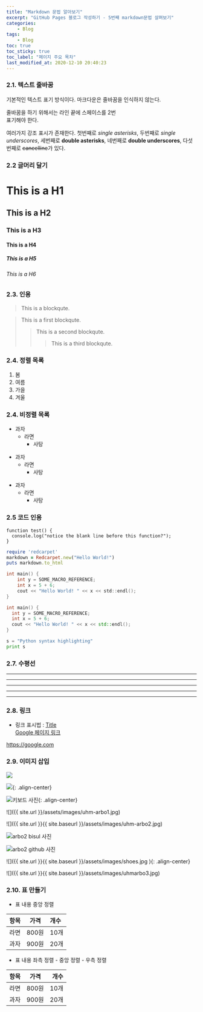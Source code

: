 ```yaml
---
title: "Markdown 문법 알아보기"
excerpt: "GitHub Pages 블로그 작성하기 - 5번째 markdown문법 살펴보기"
categories:
    - Blog
tags:
    - Blog
toc: true
toc_sticky: true
toc_label: "페이지 주요 목차"
last_modified_at: 2020-12-10 20:40:23
---
```


### 2.1. 텍스트 줄바꿈  
  
기본적인 텍스트 표기 방식이다.
마크다운은 줄바꿈을 인식하지 않는다.

줄바꿈을 하기 위해서는 라인 끝에 스페이스를 2번  
표기해야 한다.

여러가지 강조 표시가 존재한다. 첫번째로 *single asterisks*,
두번째로 _single underscores_, 세번째로 **double asterisks**,
네번째로 __double underscores__, 다섯번째로 ~~cancelline~~가 있다.


### 2.2 글머리 달기  

# This is a H1

## This is a H2

### This is a H3

#### This is a H4

##### This is a H5

###### This is a H6  
  
  
### 2.3. 인용  
  
> This is a blockqute.  
  


> This is a first blockqute.
>> This is a second blockqute.
>>> This is a third blockqute.  
  

### 2.4. 정렬 목록  
  

1. 봄
2. 여름
3. 가을
4. 겨울  
  
### 2.4. 비정렬 목록  
  

* 과자  
  * 라면  
    * 사탕  


+ 과자
  + 라면
    + 사탕  


- 과자  
  - 라면  
    - 사탕  


### 2.5 코드 인용  
  
```
function test() {
  console.log("notice the blank line before this function?");
}
```

```ruby
require 'redcarpet'  
markdown = Redcarpet.new("Hello World!")  
puts markdown.to_html
```  
  
```c
int main() {
    int y = SOME_MACRO_REFERENCE;
    int x = 5 + 6;
    cout << "Hello World! " << x << std::endl();  
}
```  
  
  
```cpp  
int main() {
  int y = SOME_MACRO_REFERENCE;
  int x = 5 + 6;
  cout << "Hello World! " << x << std::endl();
}
```  
  

```python
s = "Python syntax highlighting"
print s
```  
  

### 2.7. 수평선  
  

* * *  
***  
*****  
- - -  
---------------------------------------   
  

### 2.8. 링크  


- 링크 표시법 : [Title](link)  
[Google 페이지 링크](https://google.com)  
  

<https://google.com>  
  


### 2.9. 이미지 삽입  
  

![](https://devinlife.com/assets/images/bio-photo-keyboard-small.jpg)  
  

![](https://devinlife.com/assets/images/bio-photo-keyboard-small.jpg){: .align-center}  
  

 ![키보드 사진](https://devinlife.com/assets/images/bio-photo-keyboard-small.jpg "내 키보드 사진"){: .align-center}   
  

![]({{ site.url }}/assets/images/uhm-arbo1.jpg)  
  


![]({{ site.url }}{{ site.baseurl }}/assets/images/uhm-arbo2.jpg)  


![arbo2 bisul 사진](https://bisultree.com/assets/images/uhm-arbo2.jpg)  

![arbo2 github 사진](https://uhmky7.github.io/assets/images/uhm-arbo2.jpg)  

![]({{ site.url }}{{ site.baseurl }}/assets/images/shoes.jpg   ){: .align-center}  



![]({{ site.url }}{{ site.baseurl }}/assets/images/uhmarbo3.jpg)    



### 2.10. 표 만들기  
  

- 표 내용 중앙 정렬  


| 항목 | 가격 | 개수 |
|:---:|:----:|:----|
| 라면 | 800원 | 10개 |
| 과자 | 900원 | 20개 |  
  


- 표 내용 좌측 정렬 - 중앙 정렬 - 우측 정렬  


| 항목 | 가격 | 개수 |
|:----|:----:|----:|
| 라면 | 800원 | 10개 |
| 과자 | 900원 | 20개 |  
  











